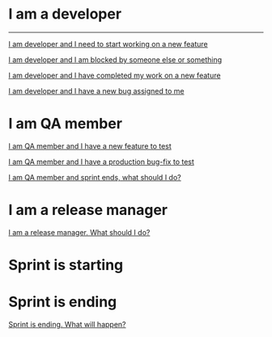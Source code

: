# I am a developer

---

[I am developer and I need to start working on a new feature](https://github.com/shyftmoving/technical-documentation/wiki/Working-on-a-new-feature) 

[I am developer and I am blocked by someone else or something](https://github.com/shyftmoving/technical-documentation/wiki/Blocked-status)

[I am developer and I have completed my work on a new feature]()

[I am developer and I have a new bug assigned to me]() 

# I am QA member

[I am QA member and I have a new feature to test]() 

[I am QA member and I have a production bug-fix to test]() 

[I am QA member and sprint ends, what should I do?]() 

# I am a release manager

[I am a release manager. What should I do?]() 

# Sprint is starting

# Sprint is ending

[Sprint is ending. What will happen?]()